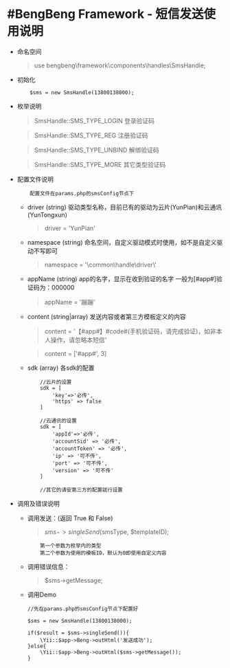 #BengBeng Framework - 短信发送使用说明
======================================
* 命名空间
    > use bengbeng\framework\components\handles\SmsHandle;
* 初始化
    ```
        $sms = new SmsHandle(13800138000);
    ```
* 枚举说明
    > SmsHandle::SMS_TYPE_LOGIN 登录验证码
    
    > SmsHandle::SMS_TYPE_REG 注册验证码
    
    > SmsHandle::SMS_TYPE_UNBIND 解绑验证码
    
    > SmsHandle::SMS_TYPE_MORE 其它类型验证码
* 配置文件说明
    ```
        配置文件在params.php的smsConfig节点下
    ```
    * driver (string) 驱动类型名称，目前已有的驱动为云片(YunPian)和云通讯(YunTongxun)
        > driver = 'YunPian'
    * namespace (string) 命名空间，自定义驱动模式时使用，如不是自定义驱动不写即可
        > namespace = '\\common\\handle\\driver\\'
    * appName (string) app的名字，显示在收到验证的名字 一般为[#app#]验证码为：000000
        > appName = '蹦蹦'
    * content (string|array)  发送内容或者第三方模板定义的内容
        > content = '【#app#】#code#(手机验证码，请完成验证)，如非本人操作，请忽略本短信'
        
        > content = ['#app#', 3]
    * sdk (array) 各sdk的配置
        ```
            //云片的设置
            sdk = [
                'key'=>'必传', 
                'https' => false
            ]
        ```
        ```
            //云通讯的设置
            sdk = [
                'appId'=>'必传', 
                'accountSid' => '必传',
                'accountToken' => '必传',
                'ip' => '可不传',
                'port' => '可不传',
                'version' => '可不传'
            ] 
        ```
        ```
            //其它的请安第三方的配置就行设置
        ```
        
* 调用及错误说明
    * 调用发送：(返回 True 和 False)
        > $sms->singleSend($smsType, $templateID); 
        ```
            第一个参数为枚举内的类型
            第二个参数为使用的模板ID，默认为0即使用自定义内容
        ```
    * 调用错误信息：
        > $sms->getMessage;
    * 调用Demo
        ```
        //先在params.php的smsConfig节点下配置好
        
        $sms = new SmsHandle(13800138000);
        
        if($result = $sms->singleSend()){
            \Yii::$app->Beng->outHtml('发送成功');
        }else{
            \Yii::$app->Beng->outHtml($sms->getMessage());
        }
        ```